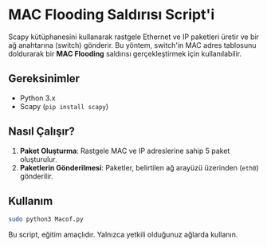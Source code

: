 

# MAC Flooding Saldırısı Script'i

Scapy kütüphanesini kullanarak rastgele Ethernet ve IP paketleri üretir ve bir ağ anahtarına (switch) gönderir. Bu yöntem, switch'in MAC adres tablosunu doldurarak bir **MAC Flooding** saldırısı gerçekleştirmek için kullanılabilir.

## Gereksinimler

- Python 3.x
- Scapy (`pip install scapy`)

## Nasıl Çalışır?

1. **Paket Oluşturma**: Rastgele MAC ve IP adreslerine sahip 5 paket oluşturulur.
2. **Paketlerin Gönderilmesi**: Paketler, belirtilen ağ arayüzü üzerinden (`eth0`) gönderilir.

## Kullanım

```bash
sudo python3 Macof.py
```

 Bu script, eğitim amaçlıdır. Yalnızca yetkili olduğunuz ağlarda kullanın.
